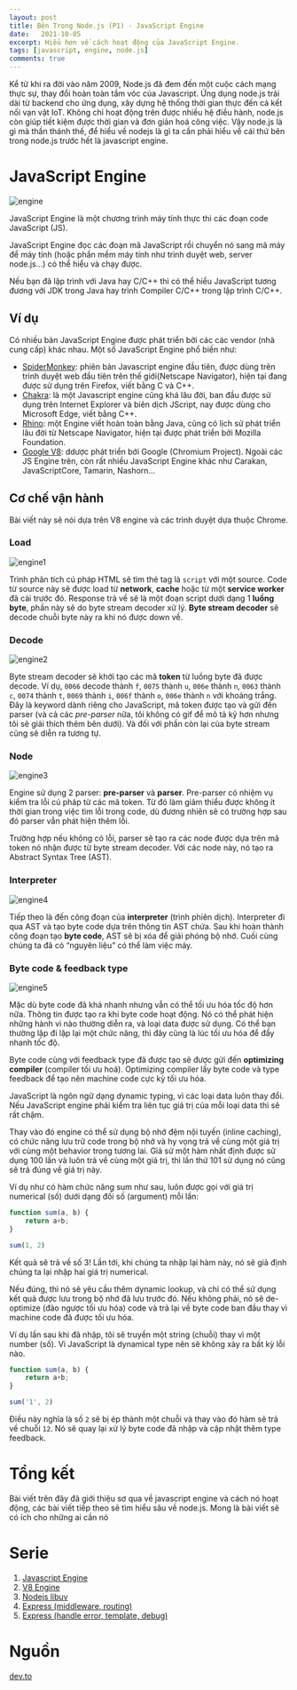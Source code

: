 ```yaml
---
layout: post
title: Bên Trong Node.js (P1) - JavaScript Engine
date:   2021-10-05
excerpt: Hiểu hơn về cách hoạt động của JavaScript Engine.
tags: [javascript, engine, node.js]
comments: true
---
```


Kể từ khi ra đời vào năm 2009, Node.js đã đem đến một cuộc cách mạng thực sự, thay đổi hoàn toàn tầm vóc của Javascript. Ứng dụng node.js trải dài từ backend cho ứng dụng, xây dựng hệ thống thời gian thực đến cả kết nối vạn vật IoT. Không chỉ hoạt động trên được nhiều hệ điều hành, node.js còn giúp tiết kiệm được thời gian và đơn giản hoá công việc. Vậy node.js là gì mà thần thánh thế, để hiểu về nodejs là gì ta cần phải hiểu về cái thứ bên trong node.js trước hết là javascript engine.

# JavaScript Engine

![engine](/assets/img/javascript/engine.png)

JavaScript Engine là một chương trình máy tính thực thi các đoạn code JavaScript (JS).

JavaScript Engine đọc các đoạn mã JavaScript rồi chuyển nó sang mã máy để máy tính (hoặc phần mềm máy tính như trình duyệt web, server node.js…) có thể hiểu và chạy được.

Nếu bạn đã lập trình với Java hay C/C++ thì có thể hiểu JavaScript tương đương với JDK trong Java hay trình Compiler C/C++ trong lập trình C/C++.

## Ví dụ

Có nhiều bản JavaScript Engine được phát triển bởi các các vendor (nhà cung cấp) khác nhau. Một số JavaScript Engine phổ biến như:

- [SpiderMonkey](https://en.wikipedia.org/wiki/SpiderMonkey): phiên bản Javascript engine đầu tiên, được dùng trên trình duyệt web đầu tiên trên thế giới(Netscape Navigator), hiện tại đang được sử dụng trên Firefox, viết bằng C và C++.
- [Chakra](https://en.wikipedia.org/wiki/Chakra_(JavaScript_engine)): là một Javascript engine cũng khá lâu đời, ban đầu được sử dụng trên Internet Explorer và biên dịch JScript, nay được dùng cho Microsoft Edge, viết bằng C++.
- [Rhino](https://en.wikipedia.org/wiki/Rhino_(JavaScript_engine)): một Engine viết hoàn toàn bằng Java, cũng có lịch sử phát triển lâu đời từ Netscape Navigator, hiện tại được phát triển bởi Mozilla Foundation.
- [Google V8](https://en.wikipedia.org/wiki/V8_(JavaScript_engine)): ddược phát triển bới Google (Chromium Project).
Ngoài các JS Engine trên, còn rất nhiều JavaScript Engine khác như Carakan, JavaScriptCore, Tamarin, Nashorn…

## Cơ chế vận hành

Bài viết này sẽ nói dựa trên V8 engine và các trình duyệt dựa thuộc Chrome.

### Load

![engine1](/assets/img/javascript/engine1.gif)

Trình phân tích cú pháp HTML sẽ tìm thẻ tag là `script` với một source. Code từ source này sẽ được load từ **network**, **cache** hoặc từ một **service worker** đã cài trước đó. Response trả về sẽ là một đoạn script dưới dạng 1 **luồng byte**, phần này sẽ do byte stream decoder xử lý. **Byte stream decoder** sẽ decode chuỗi byte này ra khi nó được down về.

### Decode

![engine2](/assets/img/javascript/engine2.gif)

Byte stream decoder sẽ khởi tạo các mã **token** từ luồng byte đã được decode. Ví dụ, `0066` decode thành `f`, `0075` thành `u`, `006e` thành `n`, `0063` thành `c`, `0074` thành `t`, `0069` thành `i`, `006f` thành `o`, `006e` thành `n` với khoảng trắng. Đây là keyword dành riêng cho JavaScript, mã token được tạo và gửi đến parser (và cả các *pre-parser* nữa, tôi không có gif để mô tả kỹ hơn nhưng tôi sẽ giải thích thêm bên dưới). Và đối với phần còn lại của byte stream cũng sẽ diễn ra tương tự.

### Node

![engine3](/assets/img/javascript/engine3.gif)

Engine sử dụng 2 parser: **pre-parser** và **parser**. Pre-parser có nhiệm vụ kiểm tra lỗi cú pháp từ các mã token. Từ đó làm giảm thiểu được không ít thời gian trong việc tìm lỗi trong code, dù đương nhiên sẽ có trường hợp sau đó parser vẫn phát hiện thêm lỗi. 

Trường hợp nếu không có lỗi, parser sẽ tạo ra các node được dựa trên mã token nó nhận được từ byte stream decoder. Với các node này, nó tạo ra Abstract Syntax Tree (AST).

### Interpreter 

![engine4](/assets/img/javascript/engine4.gif)

Tiếp theo là đến công đoạn của **interpreter** (trình phiên dịch). Interpreter đi qua AST và tạo byte code dựa trên thông tin AST chứa. Sau khi hoàn thành công đoạn tạo **byte code**, AST sẽ bị xóa để giải phóng bộ nhớ. Cuối cùng chúng ta đã có “nguyên liệu” có thể làm việc máy.

### Byte code & feedback type

![engine5](/assets/img/javascript/engine5.gif)

Mặc dù byte code đã khá nhanh nhưng vẫn có thể tối ưu hóa tốc độ hơn nữa. Thông tin được tạo ra khi byte code hoạt động. Nó có thể phát hiện những hành vi nào thường diễn ra, và loại data được sử dụng. Có thể bạn thường lặp đi lặp lại một chức năng, thì đây cũng là lúc tối ưu hóa để đẩy nhanh tốc độ.

Byte code cùng với feedback type đã được tạo sẽ được gửi đến **optimizing compiler** (compiler tối ưu hoá). Optimizing compiler lấy byte code và type feedback để tạo nên machine code cực kỳ tối ưu hóa.

JavaScript là ngôn ngữ dạng dynamic typing, vì các loại data luôn thay đổi. Nếu JavaScript engine phải kiểm tra liên tục giá trị của mỗi loại data thì sẽ rất chậm. 

Thay vào đó engine có thể sử dụng bộ nhớ đệm nội tuyến (inline caching), có chức năng lưu trữ code trong bộ nhớ và hy vọng trả về cùng một giá trị với cùng một behavior trong tương lai. Giả sử một hàm nhất định được sử dụng 100 lần và luôn trả về cùng một giá trị, thì lần thứ 101 sử dụng nó cũng sẽ trả đúng về giá trị này.

Ví dụ như có hàm chức năng sum như sau, luôn được gọi với giá trị numerical (số) dưới dạng đối số (argument) mỗi lần:

```javascript
function sum(a, b) {
    return a+b;
}

sum(1, 2)
```

Kết quả sẽ trả về số 3! Lần tới, khi chúng ta nhập lại hàm này, nó sẽ giả định chúng ta lại nhập hai giá trị numerical.

Nếu đúng, thì nó sẽ yêu cầu thêm dynamic lookup, và chỉ có thể sử dụng kết quả được lưu trong bộ nhớ đã lưu trước đó. Nếu không phải, nó sẽ de-optimize (đảo ngược tối ưu hóa) code và trả lại về byte code ban đầu thay vì machine code đã được tối ưu hóa.

Ví dụ lần sau khi đã nhập, tôi sẽ truyền một string (chuỗi) thay vì một number (số). Vì JavaScript là dynamical type nên sẽ không xảy ra bất kỳ lỗi nào.

```javascript
function sum(a, b) {
    return a+b;
}

sum('1', 2)
```

Điều này nghĩa là số `2` sẽ bị ép thành một chuỗi và thay vào đó hàm sẽ trả về chuỗi `12`. Nó sẽ quay lại xử lý byte code đã nhập và cập nhật thêm type feedback.

# Tổng kết

Bài viết trên đây đã giới thiệu sơ qua về javascript engine và cách nó hoạt động, các bài viết tiếp theo sẽ tìm hiểu sâu về node.js. Mong là bài viết sẽ có ích cho những ai cần nó

# Serie

1. [Javascript Engine](https://ren0503.github.io/javascript-engine/)
2. [V8 Engine](https://ren0503.github.io/v8-engine/)
3. [Nodejs libuv](https://ren0503.github.io/nodejs-libuv/)
4. [Express (middleware, routing)](https://ren0503.github.io/node-express-p1/)
5. [Express (handle error, template, debug)](https://ren0503.github.io/node-express-p2/)

# Nguồn

[dev.to](https://dev.to/lydiahallie/javascript-visualized-the-javascript-engine-4cdf)
